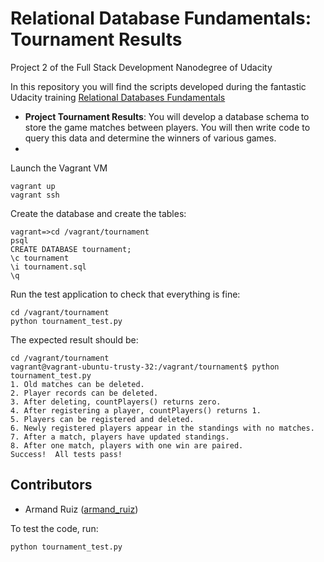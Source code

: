 # Relational Database Fundamentals: Tournament Results
Project 2 of the Full Stack Development Nanodegree of Udacity
 
 In this repository you will find the scripts developed during the fantastic Udacity training 
[Relational Databases Fundamentals](https://www.udacity.com/course/viewer#!/c-ud197-nd)


* **Project Tournament Results**: You will develop a database schema to store the game matches between players. You will then write code to query this data and determine the winners of various games.
* 

Launch the Vagrant VM

```
vagrant up
vagrant ssh
```

Create the database and create the tables:
```
vagrant=>cd /vagrant/tournament
psql
CREATE DATABASE tournament;
\c tournament
\i tournament.sql
\q
```

Run the test application to check that everything is fine:
```
cd /vagrant/tournament
python tournament_test.py
```

The expected result should be:
```
cd /vagrant/tournament
vagrant@vagrant-ubuntu-trusty-32:/vagrant/tournament$ python tournament_test.py 
1. Old matches can be deleted.
2. Player records can be deleted.
3. After deleting, countPlayers() returns zero.
4. After registering a player, countPlayers() returns 1.
5. Players can be registered and deleted.
6. Newly registered players appear in the standings with no matches.
7. After a match, players have updated standings.
8. After one match, players with one win are paired.
Success!  All tests pass!
```

Contributors
----

  - Armand Ruiz ([armand_ruiz](https://twitter.com/armand_ruiz))

To test the code, run:

```
python tournament_test.py
```

